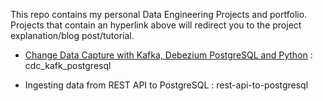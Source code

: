 This repo contains my personal Data Engineering Projects and portfolio. Projects that contain an hyperlink above will redirect you to the project explanation/blog post/tutorial.

- [Change Data Capture with Kafka, Debezium PostgreSQL and Python](https://medium.com/@joaopaulonobregaalvim/streaming-data-from-postgresql-to-s3-using-debezium-kafka-and-python-16c6cdd6dc1e) : cdc_kafk_postgresql

- Ingesting data from REST API to PostgreSQL : rest-api-to-postgresql
